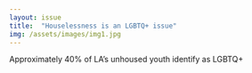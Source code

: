 ```yaml
---
layout: issue
title:  "Houselessness is an LGBTQ+ issue"
img: /assets/images/img1.jpg
---
```

Approximately 40% of LA’s unhoused youth identify as LGBTQ+
